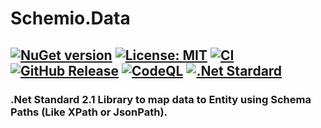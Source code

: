 # Schemio.Data 
[![NuGet version](https://badge.fury.io/nu/Schemio.Data.svg)](https://badge.fury.io/nu/Schemio.Data) [![License: MIT](https://img.shields.io/badge/License-MIT-yellow.svg)](https://github.com/NinjaRocks/Schemio.Data/blob/master/License.md) [![CI](https://github.com/NinjaRocks/Data2Xml/actions/workflows/CI.yml/badge.svg)](https://github.com/NinjaRocks/Data2Xml/actions/workflows/CI.yml) [![GitHub Release](https://img.shields.io/github/v/release/ninjarocks/Data2Xml?logo=github&sort=semver)](https://github.com/ninjarocks/Data2Xml/releases/latest)
[![CodeQL](https://github.com/NinjaRocks/Schemio.Data/actions/workflows/CodeQL.yml/badge.svg)](https://github.com/NinjaRocks/Schemio.Data/actions/workflows/CodeQL.yml) [![.Net Stardard](https://img.shields.io/badge/.Net%20Standard-2.1-blue)](https://dotnet.microsoft.com/en-us/download/dotnet/6.0)
--
### .Net Standard 2.1 Library to map data to Entity using Schema Paths (Like XPath or JsonPath).
